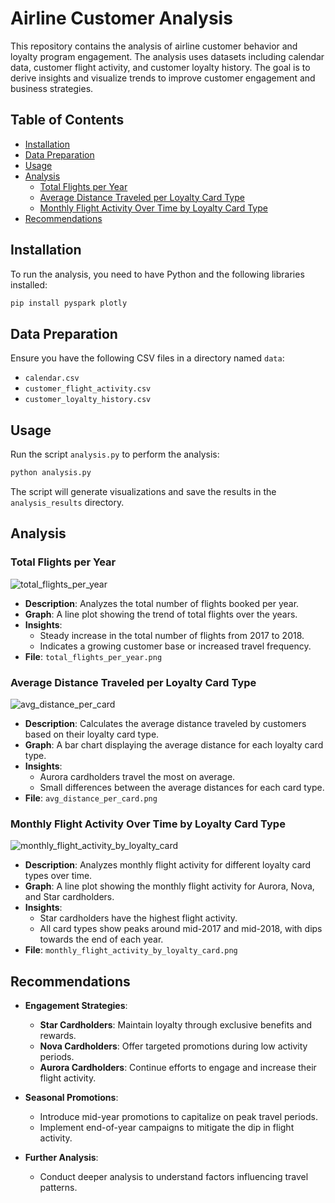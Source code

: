 # Airline Customer Analysis

This repository contains the analysis of airline customer behavior and loyalty program engagement. The analysis uses datasets including calendar data, customer flight activity, and customer loyalty history. The goal is to derive insights and visualize trends to improve customer engagement and business strategies.

## Table of Contents

- [Installation](#installation)
- [Data Preparation](#data-preparation)
- [Usage](#usage)
- [Analysis](#analysis)
  - [Total Flights per Year](#total-flights-per-year)
  - [Average Distance Traveled per Loyalty Card Type](#average-distance-traveled-per-loyalty-card-type)
  - [Monthly Flight Activity Over Time by Loyalty Card Type](#monthly-flight-activity-over-time-by-loyalty-card-type)
- [Recommendations](#recommendations)

## Installation

To run the analysis, you need to have Python and the following libraries installed:

```sh
pip install pyspark plotly
```

## Data Preparation

Ensure you have the following CSV files in a directory named `data`:
- `calendar.csv`
- `customer_flight_activity.csv`
- `customer_loyalty_history.csv`

## Usage

Run the script `analysis.py` to perform the analysis:

```sh
python analysis.py
```

The script will generate visualizations and save the results in the `analysis_results` directory.

## Analysis

### Total Flights per Year
![total_flights_per_year](https://github.com/nabiilNajm26/day-14-pyspark-big-data-analytics-2/assets/99080449/6059d430-0dab-4db9-b785-847af3da883e)
- **Description**: Analyzes the total number of flights booked per year.
- **Graph**: A line plot showing the trend of total flights over the years.
- **Insights**:
  - Steady increase in the total number of flights from 2017 to 2018.
  - Indicates a growing customer base or increased travel frequency.
- **File**: `total_flights_per_year.png`

### Average Distance Traveled per Loyalty Card Type
![avg_distance_per_card](https://github.com/nabiilNajm26/day-14-pyspark-big-data-analytics-2/assets/99080449/62221ed9-9e54-43cc-90dd-533820c69fff)
- **Description**: Calculates the average distance traveled by customers based on their loyalty card type.
- **Graph**: A bar chart displaying the average distance for each loyalty card type.
- **Insights**:
  - Aurora cardholders travel the most on average.
  - Small differences between the average distances for each card type.
- **File**: `avg_distance_per_card.png`

### Monthly Flight Activity Over Time by Loyalty Card Type
![monthly_flight_activity_by_loyalty_card](https://github.com/nabiilNajm26/day-14-pyspark-big-data-analytics-2/assets/99080449/d134f8c3-a074-4f07-954f-f6a1f52bf8ba)
- **Description**: Analyzes monthly flight activity for different loyalty card types over time.
- **Graph**: A line plot showing the monthly flight activity for Aurora, Nova, and Star cardholders.
- **Insights**:
  - Star cardholders have the highest flight activity.
  - All card types show peaks around mid-2017 and mid-2018, with dips towards the end of each year.
- **File**: `monthly_flight_activity_by_loyalty_card.png`

## Recommendations

- **Engagement Strategies**:
  - **Star Cardholders**: Maintain loyalty through exclusive benefits and rewards.
  - **Nova Cardholders**: Offer targeted promotions during low activity periods.
  - **Aurora Cardholders**: Continue efforts to engage and increase their flight activity.

- **Seasonal Promotions**:
  - Introduce mid-year promotions to capitalize on peak travel periods.
  - Implement end-of-year campaigns to mitigate the dip in flight activity.

- **Further Analysis**:
  - Conduct deeper analysis to understand factors influencing travel patterns.
